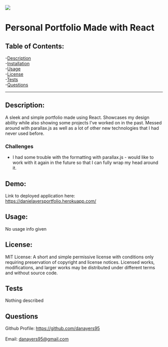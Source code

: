   ![](https://img.shields.io/badge/License-MIT-yellow.svg)
  

# Personal Portfolio Made with React

## Table of Contents:

-[Description](#description)<br>
-[Installation](#installation)<br>
-[Usage](#usage)<br>
-[License](#license)<br>
-[Tests](#tests)<br>
-[Questions](#questions)<br>


---

## Description:
A sleek and simple portfolio made using React. Showcases my design ability while also showing some projects I've worked on in the past. Messed around with parallax.js as well as a lot of other new technologies that I had never used before.

### Challenges 
- I had some trouble with the formatting with parallax.js - would like to work with it again in the future so that I can fully wrap my head around it. 

## Demo:
Link to deployed application here: 
https://danielayersportfolio.herokuapp.com/

## Usage:
No usage info given

## License:



MIT License: A short and simple permissive license with conditions only requiring preservation of copyright and license notices. Licensed works, modifications, and larger works may be distributed under different terms and without source code.
    

## Tests
Nothing described
## Questions
Github Profile: <https://github.com/danayers95> 
<br>
<br> 
Email: <danayers95@gmail.com>
 